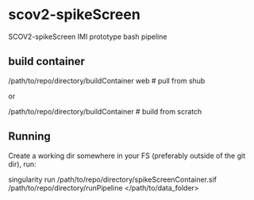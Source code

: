 # scov2-spikeScreen
SCOV2-spikeScreen IMI prototype bash pipeline

## build container

/path/to/repo/directory/buildContainer web # pull from shub

or

/path/to/repo/directory/buildContainer # build from scratch

## Running

Create a working dir somewhere in your FS (preferably outside of the git dir), run:

singularity run /path/to/repo/directory/spikeScreenContainer.sif /path/to/repo/directory/runPipeline <runID> </path/to/data_folder> 
